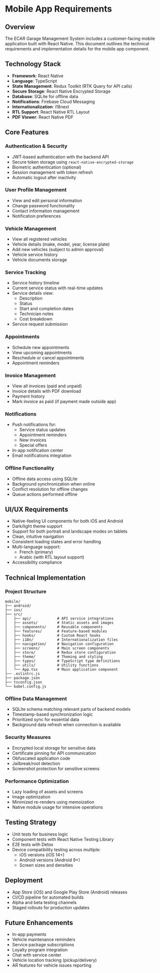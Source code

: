 # Mobile App Requirements

## Overview

The ECAR Garage Management System includes a customer-facing mobile application built with React Native. This document outlines the technical requirements and implementation details for the mobile app component.

## Technology Stack

- **Framework**: React Native 
- **Language**: TypeScript
- **State Management**: Redux Toolkit (RTK Query for API calls)
- **Secure Storage**: React Native Encrypted Storage
- **Database**: SQLite for offline data
- **Notifications**: Firebase Cloud Messaging
- **Internationalization**: i18next
- **RTL Support**: React Native RTL Layout
- **PDF Viewer**: React Native PDF

## Core Features

### Authentication & Security

- JWT-based authentication with the backend API
- Secure token storage using `react-native-encrypted-storage`
- Biometric authentication (optional)
- Session management with token refresh
- Automatic logout after inactivity

### User Profile Management

- View and edit personal information
- Change password functionality
- Contact information management
- Notification preferences

### Vehicle Management

- View all registered vehicles
- Vehicle details (make, model, year, license plate)
- Add new vehicles (subject to admin approval)
- Vehicle service history
- Vehicle documents storage

### Service Tracking

- Service history timeline
- Current service status with real-time updates
- Service details view:
  - Description
  - Status
  - Start and completion dates
  - Technician notes
  - Cost breakdown
- Service request submission

### Appointments

- Schedule new appointments
- View upcoming appointments
- Reschedule or cancel appointments
- Appointment reminders

### Invoice Management

- View all invoices (paid and unpaid)
- Invoice details with PDF download
- Payment history
- Mark invoice as paid (if payment made outside app)

### Notifications

- Push notifications for:
  - Service status updates
  - Appointment reminders
  - New invoices
  - Special offers
- In-app notification center
- Email notifications integration

### Offline Functionality

- Offline data access using SQLite
- Background synchronization when online
- Conflict resolution for offline changes
- Queue actions performed offline

## UI/UX Requirements

- Native-feeling UI components for both iOS and Android
- Dark/light theme support
- Support for both portrait and landscape modes on tablets
- Clean, intuitive navigation
- Consistent loading states and error handling
- Multi-language support:
  - French (primary)
  - Arabic (with RTL layout support)
- Accessibility compliance

## Technical Implementation

### Project Structure

```
mobile/
├── android/
├── ios/
├── src/
│   ├── api/            # API service integrations
│   ├── assets/         # Static assets and images
│   ├── components/     # Reusable components
│   ├── features/       # Feature-based modules
│   ├── hooks/          # Custom React hooks
│   ├── i18n/           # Internationalization files
│   ├── navigation/     # Navigation configuration
│   ├── screens/        # Main screen components
│   ├── store/          # Redux store configuration
│   ├── theme/          # Theming and styling
│   ├── types/          # TypeScript type definitions
│   ├── utils/          # Utility functions
│   └── App.tsx         # Main application component
├── .eslintrc.js
├── package.json
├── tsconfig.json
└── babel.config.js
```

### Offline Data Management

- SQLite schema matching relevant parts of backend models
- Timestamp-based synchronization logic
- Prioritized sync for essential data
- Background data refresh when connection is available

### Security Measures

- Encrypted local storage for sensitive data
- Certificate pinning for API communication
- Obfuscated application code
- Jailbreak/root detection
- Screenshot protection for sensitive screens

### Performance Optimization

- Lazy loading of assets and screens
- Image optimization
- Minimized re-renders using memoization
- Native module usage for intensive operations

## Testing Strategy

- Unit tests for business logic
- Component tests with React Native Testing Library
- E2E tests with Detox
- Device compatibility testing across multiple:
  - iOS versions (iOS 14+)
  - Android versions (Android 9+)
  - Screen sizes and densities

## Deployment

- App Store (iOS) and Google Play Store (Android) releases
- CI/CD pipeline for automated builds
- Alpha and beta testing channels
- Staged rollouts for production updates

## Future Enhancements

- In-app payments
- Vehicle maintenance reminders
- Service package subscriptions
- Loyalty program integration
- Chat with service center
- Vehicle location tracking (pickup/delivery)
- AR features for vehicle issues reporting 